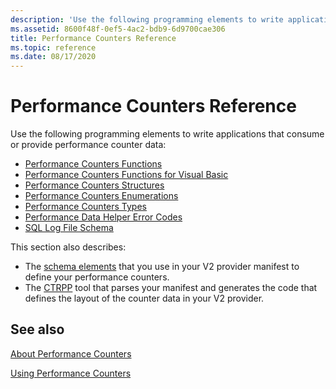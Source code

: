 ```yaml
---
description: 'Use the following programming elements to write applications that consume or provide performance counter data:'
ms.assetid: 8600f48f-0ef5-4ac2-bdb9-6d9700cae306
title: Performance Counters Reference
ms.topic: reference
ms.date: 08/17/2020
---
```


# Performance Counters Reference

Use the following programming elements to write applications that consume or provide performance counter data:

- [Performance Counters Functions](performance-counters-functions.md)
- [Performance Counters Functions for Visual Basic](performance-counters-functions-for-visual-basic.md)
- [Performance Counters Structures](performance-counters-structures.md)
- [Performance Counters Enumerations](performance-counter-enumerations.md)
- [Performance Counters Types](performance-counters-types.md)
- [Performance Data Helper Error Codes](pdh-error-codes.md)
- [SQL Log File Schema](sql-log-file-schema.md)

This section also describes:

- The [schema elements](performance-counters-schema.md) that you use in your V2 provider manifest to define your performance counters.
- The [CTRPP](ctrpp.md) tool that parses your manifest and generates the code that defines the layout of the counter data in your V2 provider.

## See also

[About Performance Counters](about-performance-counters.md)

[Using Performance Counters](using-performance-counters.md)
